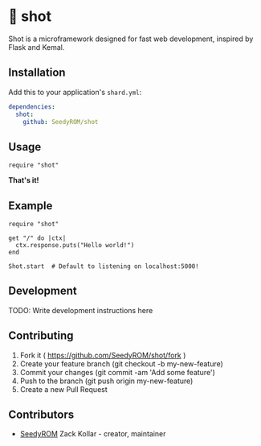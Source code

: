 # 💉 shot

Shot is a microframework designed for fast web development, inspired by Flask and Kemal.

## Installation

Add this to your application's `shard.yml`:

```yaml
dependencies:
  shot:
    github: SeedyROM/shot
```

## Usage

```crystal
require "shot"
```

**That's it!**

## Example
```crystal
require "shot"

get "/" do |ctx|
  ctx.response.puts("Hello world!")
end

Shot.start  # Default to listening on localhost:5000!
```

## Development

TODO: Write development instructions here

## Contributing

1. Fork it ( https://github.com/SeedyROM/shot/fork )
2. Create your feature branch (git checkout -b my-new-feature)
3. Commit your changes (git commit -am 'Add some feature')
4. Push to the branch (git push origin my-new-feature)
5. Create a new Pull Request

## Contributors

- [SeedyROM](https://github.com/SeedyROM) Zack Kollar - creator, maintainer

